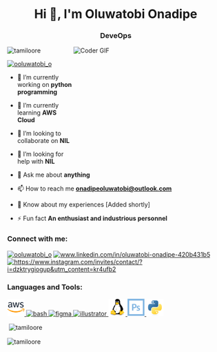 
<h1 align="center">Hi 👋, I'm Oluwatobi Onadipe</h1>
<h3 align="center">DeveOps</h3>
<img align="right"alt="Coder GIF" height=250 width=350 src="https://miro.medium.com/v2/resize:fit:720/1*DluPjzT_eTUFdzHCI7JBZA.gif" />

<p align="left"> <img src="https://komarev.com/ghpvc/?username=tamiloore&label=Profile%20views&color=0e75b6&style=flat" alt="tamiloore" /> </p>

<p align="left"> <a href="https://twitter.com/ooluwatobi_o" target="blank"><img src="https://img.shields.io/twitter/follow/ooluwatobi_o?logo=twitter&style=for-the-badge" alt="ooluwatobi_o" /></a> </p>

- 🔭 I’m currently working on **python programming**

- 🌱 I’m currently learning **AWS Cloud**

- 👯 I’m looking to collaborate on **NIL**

- 🤝 I’m looking for help with **NIL**

- 💬 Ask me about **anything**

- 📫 How to reach me **onadipeoluwatobi@outlook.com**

- 📄 Know about my experiences [Added shortly]

- ⚡ Fun fact **An enthusiast and industrious personnel**

<h3 align="left">Connect with me:</h3>
<p align="left">
<a href="https://twitter.com/ooluwatobi_o" target="blank"><img align="center" src="https://raw.githubusercontent.com/rahuldkjain/github-profile-readme-generator/master/src/images/icons/Social/twitter.svg" alt="ooluwatobi_o" height="30" width="40" /></a>
<a href="https://linkedin.com/in/www.linkedin.com/in/oluwatobi-onadipe-420b431b5" target="blank"><img align="center" src="https://raw.githubusercontent.com/rahuldkjain/github-profile-readme-generator/master/src/images/icons/Social/linked-in-alt.svg" alt="www.linkedin.com/in/oluwatobi-onadipe-420b431b5" height="30" width="40" /></a>
<a href="https://instagram.com/https://www.instagram.com/invites/contact/?i=dzktrygiogup&utm_content=kr4ufb2" target="blank"><img align="center" src="https://raw.githubusercontent.com/rahuldkjain/github-profile-readme-generator/master/src/images/icons/Social/instagram.svg" alt="https://www.instagram.com/invites/contact/?i=dzktrygiogup&utm_content=kr4ufb2" height="30" width="40" /></a>
</p>

<h3 align="left">Languages and Tools:</h3>
<p align="left"> <a href="https://aws.amazon.com" target="_blank" rel="noreferrer"> <img src="https://raw.githubusercontent.com/devicons/devicon/master/icons/amazonwebservices/amazonwebservices-original-wordmark.svg" alt="aws" width="40" height="40"/> </a> <a href="https://www.gnu.org/software/bash/" target="_blank" rel="noreferrer"> <img src="https://www.vectorlogo.zone/logos/gnu_bash/gnu_bash-icon.svg" alt="bash" width="40" height="40"/> </a> <a href="https://www.figma.com/" target="_blank" rel="noreferrer"> <img src="https://www.vectorlogo.zone/logos/figma/figma-icon.svg" alt="figma" width="40" height="40"/> </a> <a href="https://www.adobe.com/in/products/illustrator.html" target="_blank" rel="noreferrer"> <img src="https://www.vectorlogo.zone/logos/adobe_illustrator/adobe_illustrator-icon.svg" alt="illustrator" width="40" height="40"/> </a> <a href="https://www.linux.org/" target="_blank" rel="noreferrer"> <img src="https://raw.githubusercontent.com/devicons/devicon/master/icons/linux/linux-original.svg" alt="linux" width="40" height="40"/> </a> <a href="https://www.photoshop.com/en" target="_blank" rel="noreferrer"> <img src="https://raw.githubusercontent.com/devicons/devicon/master/icons/photoshop/photoshop-line.svg" alt="photoshop" width="40" height="40"/> </a> <a href="https://www.python.org" target="_blank" rel="noreferrer"> <img src="https://raw.githubusercontent.com/devicons/devicon/master/icons/python/python-original.svg" alt="python" width="40" height="40"/> </a> </p>

<p>&nbsp;<img align="center" src="https://github-readme-stats.vercel.app/api?username=tamiloore&show_icons=true&locale=en" alt="tamiloore" /></p>


<p><img align="center" src="https://github-readme-streak-stats.herokuapp.com/?user=tamiloore&" alt="tamiloore" /></p>
